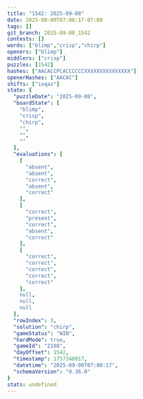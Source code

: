 ```yaml
---
title: "1542: 2025-09-08"
date: 2025-09-08T07:00:17-07:00
tags: []
git_branch: 2025-09-08_1542
contests: []
words: ["blimp","crisp","chirp"]
openers: ["blimp"]
middlers: ["crisp"]
puzzles: [1542]
hashes: ["AACACCPCACCCCCCXXXXXXXXXXXXXXX"]
openerHashes: ["AACAC"]
shifts: ["ioqaz"]
state: {
  "puzzleDate": "2025-09-08",
  "boardState": [
    "blimp",
    "crisp",
    "chirp",
    "",
    "",
    ""
  ],
  "evaluations": [
    [
      "absent",
      "absent",
      "correct",
      "absent",
      "correct"
    ],
    [
      "correct",
      "present",
      "correct",
      "absent",
      "correct"
    ],
    [
      "correct",
      "correct",
      "correct",
      "correct",
      "correct"
    ],
    null,
    null,
    null
  ],
  "rowIndex": 3,
  "solution": "chirp",
  "gameStatus": "WIN",
  "hardMode": true,
  "gameId": "2188",
  "dayOffset": 1542,
  "timestamp": 1757340017,
  "datetime": "2025-09-08T07:00:17",
  "schemaVersion": "0.36.0"
}
stats: undefined
---
```

<!-- more -->
